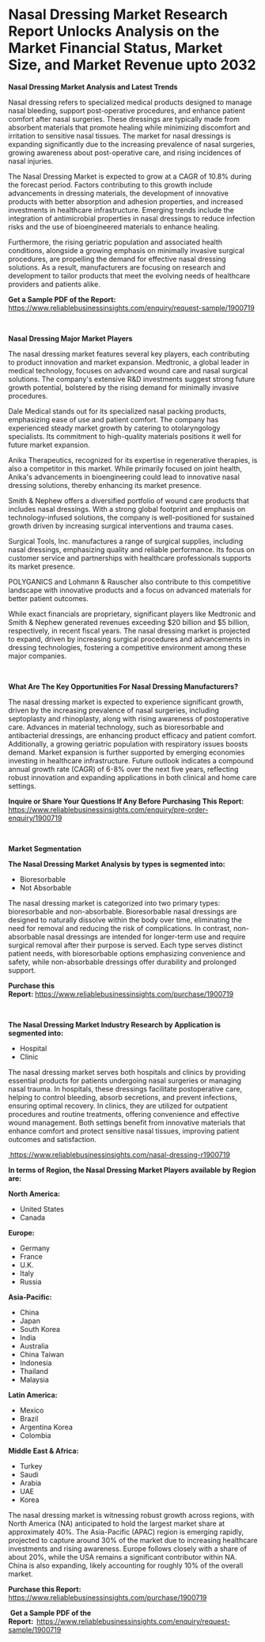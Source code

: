 <p><h1>Nasal Dressing Market Research Report Unlocks Analysis on the Market Financial Status, Market Size, and Market Revenue upto 2032</h1></p><p><strong>Nasal Dressing Market Analysis and Latest Trends</strong></p>
<p><p>Nasal dressing refers to specialized medical products designed to manage nasal bleeding, support post-operative procedures, and enhance patient comfort after nasal surgeries. These dressings are typically made from absorbent materials that promote healing while minimizing discomfort and irritation to sensitive nasal tissues. The market for nasal dressings is expanding significantly due to the increasing prevalence of nasal surgeries, growing awareness about post-operative care, and rising incidences of nasal injuries.</p><p>The Nasal Dressing Market is expected to grow at a CAGR of 10.8% during the forecast period. Factors contributing to this growth include advancements in dressing materials, the development of innovative products with better absorption and adhesion properties, and increased investments in healthcare infrastructure. Emerging trends include the integration of antimicrobial properties in nasal dressings to reduce infection risks and the use of bioengineered materials to enhance healing.</p><p>Furthermore, the rising geriatric population and associated health conditions, alongside a growing emphasis on minimally invasive surgical procedures, are propelling the demand for effective nasal dressing solutions. As a result, manufacturers are focusing on research and development to tailor products that meet the evolving needs of healthcare providers and patients alike.</p></p>
<p><strong>Get a Sample PDF of the Report:&nbsp;</strong> <a href="https://www.reliablebusinessinsights.com/enquiry/request-sample/1900719?utm_campaign=2296&utm_medium=2&utm_source=Github&utm_content=ia&utm_term=13042025&utm_id=nasal-dressing">https://www.reliablebusinessinsights.com/enquiry/request-sample/1900719</a></p>
<p>&nbsp;</p>
<p><strong>Nasal Dressing Major Market Players</strong></p>
<p><p>The nasal dressing market features several key players, each contributing to product innovation and market expansion. Medtronic, a global leader in medical technology, focuses on advanced wound care and nasal surgical solutions. The company's extensive R&D investments suggest strong future growth potential, bolstered by the rising demand for minimally invasive procedures.</p><p>Dale Medical stands out for its specialized nasal packing products, emphasizing ease of use and patient comfort. The company has experienced steady market growth by catering to otolaryngology specialists. Its commitment to high-quality materials positions it well for future market expansion.</p><p>Anika Therapeutics, recognized for its expertise in regenerative therapies, is also a competitor in this market. While primarily focused on joint health, Anika's advancements in bioengineering could lead to innovative nasal dressing solutions, thereby enhancing its market presence.</p><p>Smith & Nephew offers a diversified portfolio of wound care products that includes nasal dressings. With a strong global footprint and emphasis on technology-infused solutions, the company is well-positioned for sustained growth driven by increasing surgical interventions and trauma cases.</p><p>Surgical Tools, Inc. manufactures a range of surgical supplies, including nasal dressings, emphasizing quality and reliable performance. Its focus on customer service and partnerships with healthcare professionals supports its market presence.</p><p>POLYGANICS and Lohmann & Rauscher also contribute to this competitive landscape with innovative products and a focus on advanced materials for better patient outcomes.</p><p>While exact financials are proprietary, significant players like Medtronic and Smith & Nephew generated revenues exceeding $20 billion and $5 billion, respectively, in recent fiscal years. The nasal dressing market is projected to expand, driven by increasing surgical procedures and advancements in dressing technologies, fostering a competitive environment among these major companies.</p></p>
<p>&nbsp;</p>
<p><strong>What Are The Key Opportunities For Nasal Dressing Manufacturers?</strong></p>
<p><p>The nasal dressing market is expected to experience significant growth, driven by the increasing prevalence of nasal surgeries, including septoplasty and rhinoplasty, along with rising awareness of postoperative care. Advances in material technology, such as bioresorbable and antibacterial dressings, are enhancing product efficacy and patient comfort. Additionally, a growing geriatric population with respiratory issues boosts demand. Market expansion is further supported by emerging economies investing in healthcare infrastructure. Future outlook indicates a compound annual growth rate (CAGR) of 6-8% over the next five years, reflecting robust innovation and expanding applications in both clinical and home care settings.</p></p>
<p><strong>Inquire or Share Your Questions If Any Before Purchasing This Report:</strong> <a href="https://www.reliablebusinessinsights.com/enquiry/pre-order-enquiry/1900719?utm_campaign=2296&utm_medium=2&utm_source=Github&utm_content=ia&utm_term=13042025&utm_id=nasal-dressing">https://www.reliablebusinessinsights.com/enquiry/pre-order-enquiry/1900719</a></p>
<p>&nbsp;</p>
<p><strong>Market Segmentation</strong></p>
<p><strong>The Nasal Dressing Market Analysis by types is segmented into:</strong></p>
<p><ul><li>Bioresorbable</li><li>Not Absorbable</li></ul></p>
<p><p>The nasal dressing market is categorized into two primary types: bioresorbable and non-absorbable. Bioresorbable nasal dressings are designed to naturally dissolve within the body over time, eliminating the need for removal and reducing the risk of complications. In contrast, non-absorbable nasal dressings are intended for longer-term use and require surgical removal after their purpose is served. Each type serves distinct patient needs, with bioresorbable options emphasizing convenience and safety, while non-absorbable dressings offer durability and prolonged support.</p></p>
<p><strong>Purchase this Report:&nbsp;</strong><a href="https://www.reliablebusinessinsights.com/purchase/1900719?utm_campaign=2296&utm_medium=2&utm_source=Github&utm_content=ia&utm_term=13042025&utm_id=nasal-dressing">https://www.reliablebusinessinsights.com/purchase/1900719</a></p>
<p>&nbsp;</p>
<p><strong>The Nasal Dressing Market Industry Research by Application is segmented into:</strong></p>
<p><ul><li>Hospital</li><li>Clinic</li></ul></p>
<p><p>The nasal dressing market serves both hospitals and clinics by providing essential products for patients undergoing nasal surgeries or managing nasal trauma. In hospitals, these dressings facilitate postoperative care, helping to control bleeding, absorb secretions, and prevent infections, ensuring optimal recovery. In clinics, they are utilized for outpatient procedures and routine treatments, offering convenience and effective wound management. Both settings benefit from innovative materials that enhance comfort and protect sensitive nasal tissues, improving patient outcomes and satisfaction.</p></p>
<p><a href="https://www.reliablebusinessinsights.com/nasal-dressing-r1900719?utm_campaign=2296&utm_medium=2&utm_source=Github&utm_content=ia&utm_term=13042025&utm_id=nasal-dressing">&nbsp;https://www.reliablebusinessinsights.com/nasal-dressing-r1900719</a></p>
<p><strong>In terms of Region, the Nasal Dressing Market Players available by Region are:</strong></p>
<p>
    <p> <strong> North America: </strong>
        <ul>
            <li>United States</li>
            <li>Canada</li>
        </ul>
        </p> 
    <p> <strong> Europe: </strong>
        <ul>
            <li>Germany</li>
            <li>France</li>
            <li>U.K.</li>
            <li>Italy</li>
            <li>Russia</li>
        </ul>
        </p> 
    <p> <strong> Asia-Pacific: </strong>
        <ul>
            <li>China</li>
            <li>Japan</li>
            <li>South Korea</li>
            <li>India</li>
            <li>Australia</li>
            <li>China Taiwan</li>
            <li>Indonesia</li>
            <li>Thailand</li>
            <li>Malaysia</li>
        </ul>
        </p> 
    <p> <strong> Latin America: </strong>
        <ul>
            <li>Mexico</li>
            <li>Brazil</li>
            <li>Argentina Korea</li>
            <li>Colombia</li>
        </ul>
        </p> 
    <p> <strong> Middle East & Africa: </strong>
        <ul>
            <li>Turkey</li>
            <li>Saudi</li>
            <li>Arabia</li>
            <li>UAE</li>
            <li>Korea</li>
        </ul>
    </p>
    </p>
<p><p>The nasal dressing market is witnessing robust growth across regions, with North America (NA) anticipated to hold the largest market share at approximately 40%. The Asia-Pacific (APAC) region is emerging rapidly, projected to capture around 30% of the market due to increasing healthcare investments and rising awareness. Europe follows closely with a share of about 20%, while the USA remains a significant contributor within NA. China is also expanding, likely accounting for roughly 10% of the overall market.</p></p>
<p><strong>Purchase this Report: </strong><a href="https://www.reliablebusinessinsights.com/purchase/1900719?utm_campaign=2296&utm_medium=2&utm_source=Github&utm_content=ia&utm_term=13042025&utm_id=nasal-dressing">https://www.reliablebusinessinsights.com/purchase/1900719</a></p>
<p>&nbsp;<strong>Get a Sample PDF of the Report:&nbsp;&nbsp;</strong><a href="https://www.reliablebusinessinsights.com/enquiry/request-sample/1900719?utm_campaign=2296&utm_medium=2&utm_source=Github&utm_content=ia&utm_term=13042025&utm_id=nasal-dressing">https://www.reliablebusinessinsights.com/enquiry/request-sample/1900719</a></p>
<p><strong></strong></p>
<p><p></p><p></p><p></p></p>